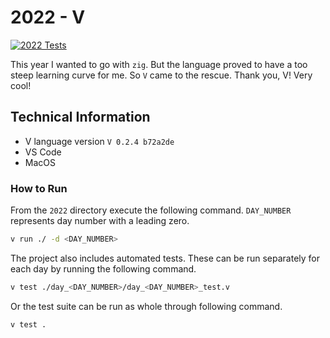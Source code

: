 # 2022 - V

[![2022 Tests](https://github.com/tehSIRius/adventofcode/actions/workflows/2022.yaml/badge.svg?branch=master)](https://github.com/tehSIRius/adventofcode/actions/workflows/2022.yaml)

This year I wanted to go with `zig`. But the language proved to have a too steep learning curve for me. So `V` came to the rescue. Thank you, V! Very cool!

## Technical Information

* V language version `V 0.2.4 b72a2de`
* VS Code
* MacOS

### How to Run

From the `2022` directory execute the following command. `DAY_NUMBER` represents day number with a leading zero.

```bash
v run ./ -d <DAY_NUMBER>
```

The project also includes automated tests. These can be run separately for each day by running the following command.

```bash
v test ./day_<DAY_NUMBER>/day_<DAY_NUMBER>_test.v
```

Or the test suite can be run as whole through following command.

```bash
v test .
```
